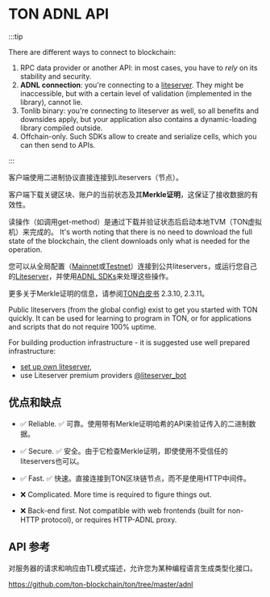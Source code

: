 # TON ADNL API

:::tip

There are different ways to connect to blockchain:

1. RPC data provider or another API: in most cases, you have to _rely_ on its stability and security.
2. **ADNL connection**: you're connecting to a [liteserver](/participate/run-nodes/liteserver). They might be inaccessible, but with a certain level of validation (implemented in the library), cannot lie.
3. Tonlib binary: you're connecting to liteserver as well, so all benefits and downsides apply, but your application also contains a dynamic-loading library compiled outside.
4. Offchain-only. Such SDKs allow to create and serialize cells, which you can then send to APIs.

:::

客户端使用二进制协议直接连接到Liteservers（节点）。

客户端下载关键区块、账户的当前状态及其**Merkle证明**，这保证了接收数据的有效性。

读操作（如调用get-method）是通过下载并验证状态后启动本地TVM（TON虚拟机）来完成的。 It's worth noting that there is no need to download the full state of the blockchain, the client downloads only what is needed for the operation.

您可以从全局配置（[Mainnet](https://ton.org/global-config.json)或[Testnet](https://ton.org/testnet-global.config.json)）连接到公共liteservers，或运行您自己的[Liteserver](/participate/nodes/node-types)，并使用[ADNL SDKs](/develop/dapps/apis/sdk#adnl-based-sdks)来处理这些操作。

更多关于Merkle证明的信息，请参阅[TON白皮书](https://ton.org/ton.pdf) 2.3.10, 2.3.11。

Public liteservers (from the global config) exist to get you started with TON quickly. It can be used for learning to program in TON, or for applications and scripts that do not require 100% uptime.

For building production infrastructure - it is suggested use well prepared infrastructure:

- [set up own liteserver](https://docs.ton.org/participate/run-nodes/full-node#enable-liteserver-mode),
- use Liteserver premium providers [@liteserver_bot](https://t.me/liteserver_bot)

## 优点和缺点

- ✅ Reliable. ✅ 可靠。使用带有Merkle证明哈希的API来验证传入的二进制数据。

- ✅ Secure. ✅ 安全。由于它检查Merkle证明，即使使用不受信任的liteservers也可以。

- ✅ Fast. ✅ 快速。直接连接到TON区块链节点，而不是使用HTTP中间件。

- ❌ Complicated. More time is required to figure things out.

- ❌ Back-end first. Not compatible with web frontends (built for non-HTTP protocol), or requires HTTP-ADNL proxy.

## API 参考

对服务器的请求和响应由TL模式描述，允许您为某种编程语言生成类型化接口。

https://github.com/ton-blockchain/ton/tree/master/adnl
